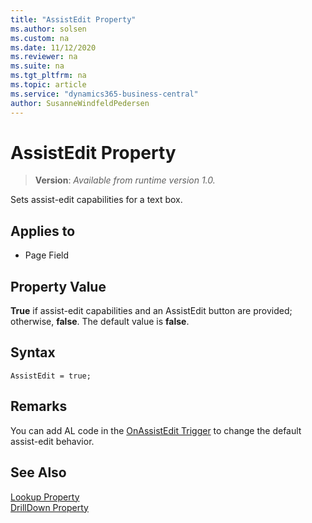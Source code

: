 ```yaml
---
title: "AssistEdit Property"
ms.author: solsen
ms.custom: na
ms.date: 11/12/2020
ms.reviewer: na
ms.suite: na
ms.tgt_pltfrm: na
ms.topic: article
ms.service: "dynamics365-business-central"
author: SusanneWindfeldPedersen
---
```

[//]: # (START>DO_NOT_EDIT)
[//]: # (IMPORTANT:Do not edit any of the content between here and the END>DO_NOT_EDIT.)
[//]: # (Any modifications should be made in the .xml files in the ModernDev repo.)
# AssistEdit Property
> **Version**: _Available from runtime version 1.0._

Sets assist-edit capabilities for a text box.

## Applies to
-   Page Field

[//]: # (IMPORTANT: END>DO_NOT_EDIT)

## Property Value  
 **True** if assist-edit capabilities and an AssistEdit button are provided; otherwise, **false**. The default value is **false**.  

## Syntax

```AL
AssistEdit = true;
```

## Remarks  
 You can add AL code in the [OnAssistEdit Trigger](../triggers/devenv-onassistedit-trigger.md) to change the default assist-edit behavior.  

## See Also  
 [Lookup Property](devenv-lookup-property.md)   
 [DrillDown Property](devenv-drilldown-property.md)